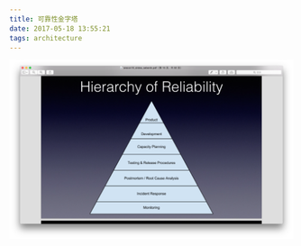 ```yaml
---
title: 可靠性金字塔
date: 2017-05-18 13:55:21
tags: architecture
---
```


![SRE](https://github.com/funkygao/blogassets/blob/master/img/sre.png?raw=true)
